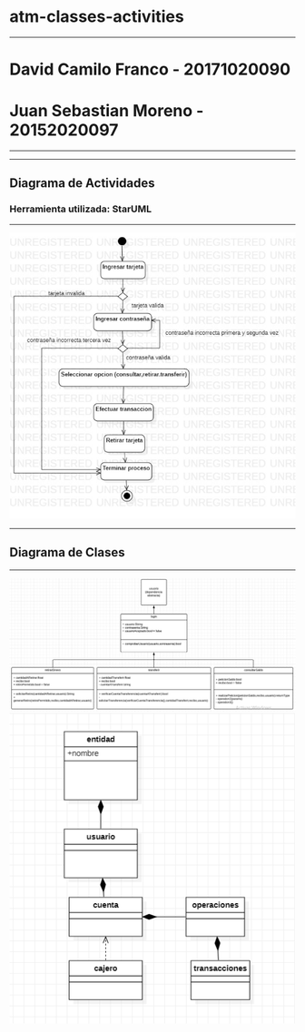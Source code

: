 # atm-classes-activities

<hr>
 <h1> David Camilo Franco - 20171020090 </h1>
 <h1><strong>Juan Sebastian Moreno - 20152020097</strong></h1>
<hr>
<hr>
 <h2> Diagrama de Actividades</h2>
 <h3> Herramienta utilizada: StarUML</h3>
<hr>
<img src="https://github.com/git-general-ud/atm-classes-activities/blob/master/Actividades%20Cajero.jpg">
<hr>
 <h2> Diagrama de Clases</h2>
<hr>
<img src="https://github.com/git-general-ud/atm-classes-activities/blob/master/diagrama%20de%20clases%20atm.png">
<img src="https://github.com/git-general-ud/atm-classes-activities/blob/master/diagrama%20de%20clases%20version%202.png">

